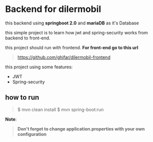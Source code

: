 # Backend for dilermobil
this backend using **springboot 2.0** and **mariaDB** as it's Database

this simple project is to learn how jwt and spring-security works from backend to front-end.

this project should run with frontend.
**For front-end go to this url**
>https://github.com/ghifar/dilermobil-frontend

this project using some features:
- JWT
- Spring-security

## how to run
> $ mvn clean install
> $ mvn spring-boot:run

**Note**:
> **Don't forget to change application.properties with your own configuration**


